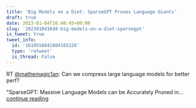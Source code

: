 ```yaml
---
title: 'Big Models on a Diet: SparseGPT Prunes Language Giants'
draft: true
date: 2023-01-04T16:48:45+00:00
slug: '202301041648-big-models-on-a-diet-sparsegpt'
is_tweet: true
tweet_info:
  id: '1610558841804165126'
  type: 'retweet'
  is_thread: False
---
```




RT [@mathemagic1an](https://x.com/mathemagic1an): Can we compress large language models for better perf?

"SparseGPT: Massive Language Models can be Accurately Pruned in… [continue reading](https://x.com/sytelus/status/1610558841804165126)
